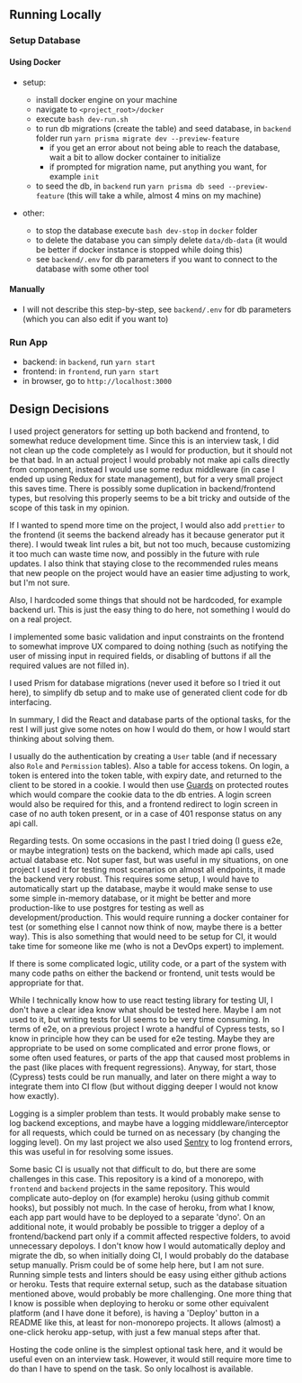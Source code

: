 ## Running Locally

### Setup Database

#### Using Docker

- setup:
  - install docker engine on your machine
  - navigate to `<project_root>/docker`
  - execute `bash dev-run.sh`
  - to run db migrations (create the table) and seed database, in `backend` folder run `yarn prisma migrate dev --preview-feature`
    - if you get an error about not being able to reach the database, wait a bit to allow docker container to initialize
    - if prompted for migration name, put anything you want, for example `init`
  - to seed the db, in `backend` run `yarn prisma db seed --preview-feature` (this will take a while, almost 4 mins on my machine)


- other:
  - to stop the database execute `bash dev-stop` in `docker` folder
  - to delete the database you can simply delete `data/db-data` (it would be better if docker instance is stopped while doing this)
  - see `backend/.env` for db parameters if you want to connect to the database with some other tool

#### Manually

- I will not describe this step-by-step, see `backend/.env` for db parameters (which you can also edit if you want to)

### Run App

- backend: in `backend`, run `yarn start`
- frontend: in `frontend`, run `yarn start`
- in browser, go to `http://localhost:3000`

## Design Decisions

I used project generators for setting up both backend and frontend, to somewhat reduce development time. Since this is an interview task, I did not clean up the
code completely as I would for production, but it should not be that bad. In an actual project I would probably not make api calls directly from component,
instead I would use some redux middleware (in case I ended up using Redux for state management), but for a very small project this saves time. There is possibly
some duplication in backend/frontend types, but resolving this properly seems to be a bit tricky and outside of the scope of this task in my opinion.

If I wanted to spend more time on the project, I would also add `prettier` to the frontend (it seems the backend already has it because generator put it there).
I would tweak lint rules a bit, but not too much, because customizing it too much can waste time now, and possibly in the future with rule updates. I also think
that staying close to the recommended rules means that new people on the project would have an easier time adjusting to work, but I'm not sure.

Also, I hardcoded some things that should not be hardcoded, for example backend url. This is just the easy thing to do here, not something I would do on a real
project.

I implemented some basic validation and input constraints on the frontend to somewhat improve UX compared to doing nothing (such as notifying the user of
missing input in required fields, or disabling of buttons if all the required values are not filled in).

I used Prism for database migrations (never used it before so I tried it out here), to simplify db setup and to make use of generated client code for db
interfacing.

In summary, I did the React and database parts of the optional tasks, for the rest I will just give some notes on how I would do them, or how I would start
thinking about solving them.

I usually do the authentication by creating a `User` table (and if necessary also `Role` and `Permission` tables). Also a table for access tokens. On login, a
token is entered into the token table, with expiry date, and returned to the client to be stored in a cookie. I would then
use [Guards](https://docs.nestjs.com/guards) on protected routes which would compare the cookie data to the db entries. A login screen would also be required
for this, and a frontend redirect to login screen in case of no auth token present, or in a case of 401 response status on any api call.

Regarding tests. On some occasions in the past I tried doing (I guess e2e, or maybe integration) tests on the backend, which made api calls, used actual
database etc. Not super fast, but was useful in my situations, on one project I used it for testing most scenarios on almost all endpoints, it made the backend
very robust. This requires some setup, I would have to automatically start up the database, maybe it would make sense to use some simple in-memory database, or
it might be better and more production-like to use postgres for testing as well as development/production. This would require running a docker container for
test (or something else I cannot now think of now, maybe there is a better way). This is also something that would need to be setup for CI, it would take time
for someone like me (who is not a DevOps expert) to implement.

If there is some complicated logic, utility code, or a part of the system with many code paths on either the backend or frontend, unit tests would be
appropriate for that.

While I technically know how to use react testing library for testing UI, I don't have a clear idea know what should be tested here. Maybe I am not used to it,
but writing tests for UI seems to be very time consuming. In terms of e2e, on a previous project I wrote a handful of Cypress tests, so I know in principle how
they can be used for e2e testing. Maybe they are appropriate to be used on some complicated and error prone flows, or some often used features, or parts of the
app that caused most problems in the past (like places with frequent regressions). Anyway, for start, those (Cypress) tests could be run manually, and later on
there might a way to integrate them into CI flow (but without digging deeper I would not know how exactly).

Logging is a simpler problem than tests. It would probably make sense to log backend exceptions, and maybe have a logging middleware/interceptor for all
requests, which could be turned on as necessary (by changing the logging level). On my last project we also used [Sentry](https://sentry.io/) to log frontend
errors, this was useful in for resolving some issues.

Some basic CI is usually not that difficult to do, but there are some challenges in this case. This repository is a kind of a monorepo, with `frontend`
and `backend` projects in the same repository. This would complicate auto-deploy on (for example) heroku (using github commit hooks), but possibly not much. In
the case of heroku, from what I know, each app part would have to be deployed to a separate 'dyno'. On an additional note, it would probably be possible to
trigger a deploy of a frontend/backend part only if a commit affected respective folders, to avoid unnecessary depoloys. I don't know how I would automatically
deploy and migrate the db, so when initially doing CI, I would probably do the database setup manually. Prism could be of some help here, but I am not sure.
Running simple tests and linters should be easy using either github actions or heroku. Tests that require external setup, such as the database situation
mentioned above, would probably be more challenging. One more thing that I know is possible when deploying to heroku or some other equivalent platform (and I
have done it before), is having a 'Deploy' button in a README like this, at least for non-monorepo projects. It allows (almost) a one-click heroku app-setup,
with just a few manual steps after that.

Hosting the code online is the simplest optional task here, and it would be useful even on an interview task. However, it would still require more time to do
than I have to spend on the task. So only localhost is available.
